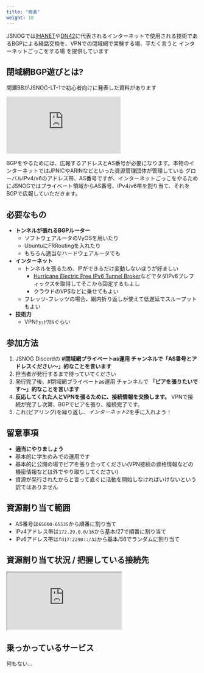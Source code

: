 ```yaml
---
title: "概要"
weight: 10
---
```


JSNOGでは[IHANET](https://www.ihanet.info/)や[DN42](https://dn42.eu/)に代表されるインターネットで使用される技術であるBGPによる経路交換を、VPNでの閉域網で実験する場、平たく言うと インターネットごっこをする場 を提供しています

## 閉域網BGP遊びとは?

間瀬BBがJSNOG-LT-1で初心者向けに発表した資料があります

<iframe class="speakerdeck-iframe" src="https://speakerdeck.com/player/678d846f086c40e2b56475405630bda6?slide=3" title="#閉域網プライベートas運用 の人たちは一体何をしているのか?" allowfullscreen="true" frameborder="0"></iframe>

BGPをやるためには、広報するアドレスとAS番号が必要になります。本物のインターネットではJPNICやARINなどといった資源管理団体が管理している グローバルIPv4/v6のアドレス帯、AS番号ですが、インターネットごっこをやるためにJSNOGではプライベート領域からAS番号、IPv4/v6帯を割り当て、それをBGPで広報していただきます。

## 必要なもの
- **トンネルが張れるBGPルーター**
  - ソフトウェアルータのVyOSを用いたり
  - UbuntuにFRRoutingを入れたり
  - もちろん適当なハードウェアルータでも
- **インターネット**
  - トンネルを張るため、IPができるだけ変動しないほうが好ましい
    - [Hurricane Electric Free IPv6 Tunnel Broker](https://tunnelbroker.net/)などでタダIPv6プレフィックスを取得してそこから固定するもよし
    - クラウドのVPSなどに乗せてもよい
  - フレッツ-フレッツの場合、網内折り返しが使えて低遅延でスループットもよい
- **技術力**
  - VPNﾁｮｯﾄﾜｶﾙぐらい

## 参加方法

1. JSNOG Discordの **#閉域網プライベートas運用 チャンネルで「AS番号とアドレスください～」的なことを言います**
2. 担当者が発行するまで待っていてください
3. 発行完了後、#閉域網プライベートas運用 チャンネルで **「ピアを張りたいです～」的なことを言います**
4. **反応してくれた人とVPNを張るために、接続情報を交換します。** VPNで接続が完了し次第、BGPでピアを張り、接続完了です。
5. これ(ピアリング)を繰り返し、*インターネット2*を手に入れよう！

## 留意事項

- **適当にやりましょう**
- 基本的に学生のみでの運用です
- 基本的に公開の場でピアを張り合ってください(VPN接続の資格情報などの機密情報などは外でやり取りしてください)
- 資源が発行されたからと言って直ぐに活動を開始しなければいけないという訳ではありません

## 資源割り当て範囲

- AS番号は`65000-65535`から順番に割り当て
- IPv4アドレス帯は`172.29.0.0/16`から基本/27で順番に割り当て
- IPv6アドレス帯は`fd17:2290::/32`から基本/56でランダムに割り当て

## 資源割り当て状況 / 把握している接続先

 <iframe src="https://docs.google.com/spreadsheets/d/e/2PACX-1vTtEyxTIZqKzPRuJoP8pGsugpoU8Aqh-gGrUK_3qPlQPy1vDwf_spAJQaD9t-RoUr4tbC3o68HKNoht/pubhtml?gid=0&amp;single=true&amp;widget=true&amp;headers=false"></iframe>

## 乗っかっているサービス
何もない...
